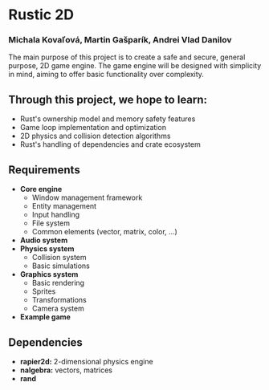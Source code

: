 # **Rustic 2D**

### Michala Kovaľová, Martin Gašparík, Andrei Vlad Danilov

The main purpose of this project is to create a safe and secure, general purpose, 2D game engine. The game engine will be designed with simplicity   
in mind, aiming to offer basic functionality over complexity. 

## **Through this project, we hope to learn:**

* Rust's ownership model and memory safety features  
* Game loop implementation and optimization  
* 2D physics and collision detection algorithms  
* Rust's handling of dependencies and crate ecosystem

## **Requirements**

* **Core engine**  
  * Window management framework  
  * Entity management  
  * Input handling  
  * File system  
  * Common elements (vector, matrix, color, …)  
* **Audio system**  
* **Physics system**  
  * Collision system  
  * Basic simulations  
* **Graphics system**  
  * Basic rendering  
  * Sprites  
  * Transformations  
  * Camera system  
* **Example game**

## **Dependencies**

* **rapier2d:** 2-dimensional physics engine  
* **nalgebra:** vectors, matrices  
* **rand**
